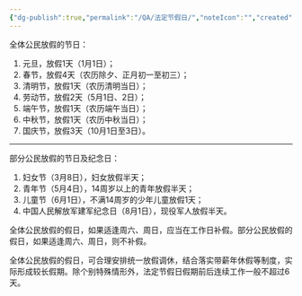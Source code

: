 ```yaml
---
{"dg-publish":true,"permalink":"/QA/法定节假日/","noteIcon":"","created":"2025-03-28T14:35:57.708+08:00"}
---
```



全体公民放假的节日：
1. 元旦，放假1天（1月1日）；
2. 春节，放假4天（农历除夕、正月初一至初三）；
3. 清明节，放假1天（农历清明当日）；
4. 劳动节，放假2天（5月1日、2日）；
5. 端午节，放假1天（农历端午当日）；
6. 中秋节，放假1天（农历中秋当日）；
7. 国庆节，放假3天（10月1日至3日）。

---

部分公民放假的节日及纪念日：
1. 妇女节（3月8日），妇女放假半天；
2. 青年节（5月4日），14周岁以上的青年放假半天；
3. 儿童节（6月1日），不满14周岁的少年儿童放假1天；
4. 中国人民解放军建军纪念日（8月1日），现役军人放假半天。

全体公民放假的假日，如果适逢周六、周日，应当在工作日补假。部分公民放假的假日，如果适逢周六、周日，则不补假。

全体公民放假的假日，可合理安排统一放假调休，结合落实带薪年休假等制度，实际形成较长假期。除个别特殊情形外，法定节假日假期前后连续工作一般不超过6天。